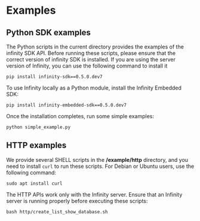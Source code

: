 # Examples

## Python SDK examples

The Python scripts in the current directory provides the examples of the infinity SDK API. Before running these scripts, please ensure that the correct version of infinity SDK is installed. If you are using the server version of Infinity, you can use the following command to install it

```shell
pip install infinity-sdk==0.5.0.dev7
```

To use Infinity locally as a Python module, install the Infinity Embedded SDK:

```shell
pip install infinity-embedded-sdk==0.5.0.dev7
```

Once the installation completes, run some simple examples:

```shell
python simple_example.py
```

## HTTP examples

We provide several SHELL scripts in the **/example/http** directory, and you need to install `curl` to run these scripts. For Debian or Ubuntu users, use the following command:

```shell
sudo apt install curl
```

The HTTP APIs work only with the Infinity server. Ensure that an Infinity server is running properly before executing these scripts:

```shell
bash http/create_list_show_database.sh
```